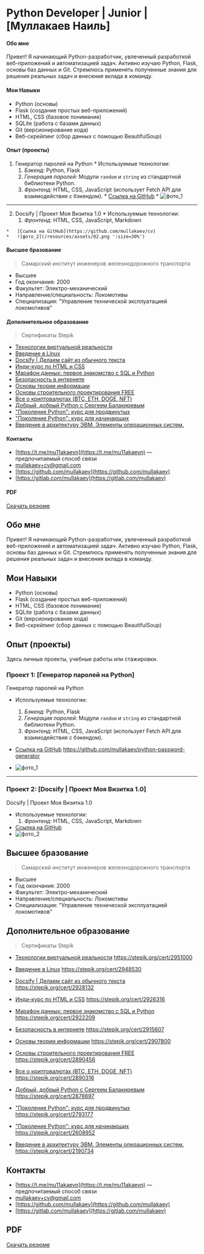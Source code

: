 <!--README.md-->

# Python Developer | Junior | [Муллакаев Наиль]

<!-- tabs:start -->

#### **Обо мне**

Привет! Я начинающий Python-разработчик, увлеченный разработкой веб-приложений и автоматизацией задач. Активно изучаю Python, Flask, основы баз данных и Git. Стремлюсь применять полученные знания для решения реальных задач и внесения вклада в команду.

#### **Мои Навыки**

*   Python (основы)
*   Flask (создание простых веб-приложений)
*   HTML, CSS (базовое понимание)
*   SQLite (работа с базами данных)
*   Git (версионирование кода)
*   Веб-скрейпинг (сбор данных с помощью BeautifulSoup)

#### **Опыт (проекты)**

1.   Генератор паролей на Python
    *   Используемые технологии: 
        1.   *Бэкенд:* Python, Flask
        2.   *Генерация паролей:* Модули `random` и `string` из стандартной библиотеки Python.
        3.   *Фронтенд:* HTML, CSS, JavaScript (использует Fetch API для взаимодействия с бэкендом).
    *   [Ссылка на GitHub](https://github.com/mullakaev/python-password-generator)
    *   ![фото_1](/resources/assets/01.png ':size=30%')
---
2.   Docsify | Проект Моя Визитка 1.0
    *   Используемые технологии: 
        1.   *Фронтенд:* HTML, CSS, JavaScript, Markdown

    *   [Ссылка на GitHub](https://github.com/mullakaev/cv)
    *   ![фото_2](/resources/assets/02.png ':size=30%')

#### **Высшее бразование**

> Самарский институт инженеров железнодорожного транспорта
* Высшее
* Год окончания: 2000
* Факультет: Электро-механический
* Направление/специальность: Локомотивы
* Специализация: "Управление технической эксплуатацией локомотивов"

#### **Дополнительное образование**

> Сертификаты Stepik
* [Технологии виртуальной реальности](https://stepik.org/cert/2951000)
* [Введение в Linux](https://stepik.org/cert/2948530)
* [Docsify | Делаем сайт из обычного текста](https://stepik.org/cert/2928132)
* [Инди-курс по HTML и CSS](https://stepik.org/cert/2926316)
* [Марафон данных: первое знакомство с SQL и Python](https://stepik.org/cert/2922209)
* [Безопасность в интернете](https://stepik.org/cert/2915607)
* [Основы теории информации](https://stepik.org/cert/2907800)
* [Основы строительного проектирования FREE](https://stepik.org/cert/2890456)
* [Все о криптовалютах (BTC, ETH, DOGE, NFT)](https://stepik.org/cert/2890316)
* [Добрый, добрый Python с Сергеем Балакиревым](https://stepik.org/cert/2878697)
* ["Поколение Python": курс для продвинутых](https://stepik.org/cert/2793177)
* ["Поколение Python": курс для начинающих](https://stepik.org/cert/2608952)
* [Введение в архитектуру ЭВМ. Элементы операционных систем.](https://stepik.org/cert/2190734)

#### **Контакты**

* [https://t.me/mu11akaevn](https://t.me/mu11akaevn) — предпочитаемый способ связи
* [mullakaev+cv@gmail.com](mailto:mullakaev+cv@gmail.com)
* [https://github.com/mullakaev](https://github.com/mullakaev)
* [https://gitlab.com/mullakaev](https://gitlab.com/mullakaev)

#### **PDF**

<a href="resume.pdf" download="Мое_Резюме_Муллакаев_Наиль.pdf">Скачать резюме</a>
<!-- tabs:end -->

## Обо мне
Привет! Я начинающий Python-разработчик, увлеченный разработкой веб-приложений и автоматизацией задач. Активно изучаю Python, Flask, основы баз данных и Git. Стремлюсь применять полученные знания для решения реальных задач и внесения вклада в команду.

## Мои Навыки

*   Python (основы)
*   Flask (создание простых веб-приложений)
*   HTML, CSS (базовое понимание)
*   SQLite (работа с базами данных)
*   Git (версионирование кода)
*   Веб-скрейпинг (сбор данных с помощью BeautifulSoup)

## Опыт (проекты)

Здесь личные проекты, учебные работы или стажировки.

### Проект 1: [Генератор паролей на Python]

Генератор паролей на Python
*   Используемые технологии: 
    1.   *Бэкенд:* Python, Flask
    2.   *Генерация паролей:* Модули `random` и `string` из стандартной библиотеки Python.
    3.   *Фронтенд:* HTML, CSS, JavaScript (использует Fetch API для взаимодействия с бэкендом).
*   [Ссылка на GitHub](https://github.com/mullakaev/python-password-generator)
https://github.com/mullakaev/python-password-generator

*   ![фото_1](/resources/assets/01.png ':size=30%')
---
### Проект 2: [Docsify | Проект Моя Визитка 1.0]

Docsify | Проект Моя Визитка 1.0
*   Используемые технологии: 
    1.   *Фронтенд:* HTML, CSS, JavaScript, Markdown
*   [Ссылка на GitHub](https://github.com/mullakaev/cv)
*   ![фото_2](/resources/assets/02.png ':size=30%')

## Высшее бразование

> Самарский институт инженеров железнодорожного транспорта
* Высшее
* Год окончания: 2000
* Факультет: Электро-механический
* Направление/специальность: Локомотивы
* Специализация: "Управление технической эксплуатацией локомотивов"

## Дополнительное образование

> Сертификаты Stepik
* [Технологии виртуальной реальности](https://stepik.org/cert/2951000)
https://stepik.org/cert/2951000

* [Введение в Linux](https://stepik.org/cert/2948530)
https://stepik.org/cert/2948530

* [Docsify | Делаем сайт из обычного текста](https://stepik.org/cert/2928132)
https://stepik.org/cert/2928132

* [Инди-курс по HTML и CSS](https://stepik.org/cert/2926316)
https://stepik.org/cert/2926316

* [Марафон данных: первое знакомство с SQL и Python](https://stepik.org/cert/2922209)
https://stepik.org/cert/2922209

* [Безопасность в интернете](https://stepik.org/cert/2915607)
https://stepik.org/cert/2915607

* [Основы теории информации](https://stepik.org/cert/2907800)
https://stepik.org/cert/2907800

* [Основы строительного проектирования FREE](https://stepik.org/cert/2890456)
https://stepik.org/cert/2890456

* [Все о криптовалютах (BTC, ETH, DOGE, NFT)](https://stepik.org/cert/2890316)
https://stepik.org/cert/2890316

* [Добрый, добрый Python с Сергеем Балакиревым](https://stepik.org/cert/2878697)
https://stepik.org/cert/2878697

* ["Поколение Python": курс для продвинутых](https://stepik.org/cert/2793177)
https://stepik.org/cert/2793177

* ["Поколение Python": курс для начинающих](https://stepik.org/cert/2608952)
https://stepik.org/cert/2608952

* [Введение в архитектуру ЭВМ. Элементы операционных систем.](https://stepik.org/cert/2190734)
https://stepik.org/cert/2190734


## Контакты

* [https://t.me/mu11akaevn](https://t.me/mu11akaevn) — предпочитаемый способ связи
* [mullakaev+cv@gmail.com](mailto:mullakaev+cv@gmail.com)
* [https://github.com/mullakaev](https://github.com/mullakaev)
* [https://gitlab.com/mullakaev](https://gitlab.com/mullakaev)

## PDF

<a href="resume.pdf" download="Мое_Резюме_Муллакаев_Наиль.pdf">Скачать резюме</a>


